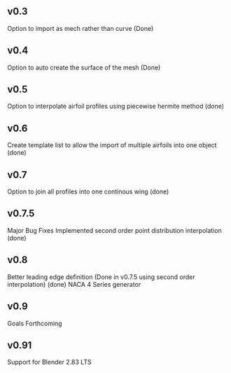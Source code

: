 ## v0.3
Option to import as mech rather than curve (Done)

## v0.4
Option to auto create the surface of the mesh (Done)

## v0.5
Option to interpolate airfoil profiles using piecewise hermite method (done)

## v0.6
Create template list to allow the import of multiple airfoils into one object (done)

## v0.7
Option to join all profiles into one continous wing (done)

## v0.7.5
Major Bug Fixes
Implemented second order point distribution interpolation (done)

## v0.8
Better leading edge definition (Done in v0.7.5 using second order interpolation) (done)
NACA 4 Series generator

## v0.9
Goals Forthcoming

## v0.91
Support for Blender 2.83 LTS